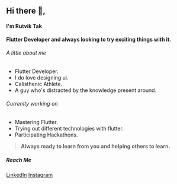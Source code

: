 ## Hi there 👋,
#### I'm Rutvik Tak

**Flutter Developer and always looking to try exciting things with it.**

###### A little about me
  - Flutter Developer.
  - I do love designing ui.
  - Calisthenic Athlete.
  - A guy who's distracted by the knowledge present around.

###### Currenlty working on
  - Mastering Flutter.
  - Trying out different technologies with flutter.
  - Participating Hackathons.

> **Always ready to learn from you and helping others to learn.**

##### Reach Me
[LinkedIn](https://www.linkedin.com/in/rutvik-tak-046196191/)
[Instagram](https://www.instagram.com/smiling_rutvik/)
    



